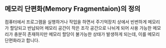 ## 메모리 단편화(Memory Fragmentaion)의 정의
컴퓨터에서 프로그램을 실행하거나 작업을 하면서 주기억장치 상에서 빈번하게 메모리가 할당되고 반납되어 메모리 공간이 작은 조각 공간으로 나뉘게 되어
사용 가능한 메모리가 충분히 존재하지만 메모리 할당이 불가능한 상태가 발생하게 되는데, 이를 메모리 단편화라고 합니다.
